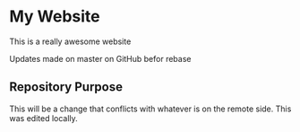 # My Website

This is a really awesome website

Updates made on master on GitHub befor rebase

## Repository Purpose

This will be a change that conflicts
with whatever is on the remote side.
This was edited locally.